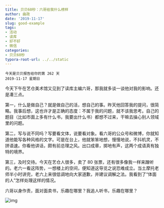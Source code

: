 ```yaml
---
title: 贝贝60秒：六哥给我什么榜样
author: 曲政
date: '2019-11-17'
slug: good-example
tags:
- 活动
- 读库
- 好不好
- 微信
categories:
- 贝贝60秒
typora-root-url: ../../static
---
```


```
今天是贝贝报告给你的第 262 天
2019-11-17 星期日
```

今天下午在艺仓美术馆又见到了读库主编六哥，那我就多谈一谈他对我的影响。还是凑三点。

第一，什么是做自己？就是做自己的活，想自己的事。昨天他回答我的提问，很简略。我事后想，这也许才是正确的态度：不属于我的问题，就不该我思考。自己的题目（比如市面上多有什么书，我要出什么书）都想不过来，干嘛去操心别人领域里的问题。

第二，写与说不同吗？写要看文体，说要看对象。看六哥的公众号和微博，你就知道他能写各种风格的文字。可是在台上，他就笨笨地想，慢慢地说，不抖机灵，不拼语速。你看他讲话，颇有前总理之风。出口成章，掷地有声，这两个成语真有独特的境界。

第三，及时交待。今天在艺仓人很多，卖了 80 张票，还有很多像我一样来蹭听的。老六一看这阵势，一想楼上的空间，便知道这导览之说恐难成立。当土摩托老师半小时讲完，老六上来很低调地向大家道歉，并建议调解之法。我看到了“体面的人”怎样处理这样的情况。

六哥以身作责，面对面卖书，乐趣在哪里？我追人听书，乐趣在哪里？

![img](/images/2019-11-17-%E8%B4%9D%E8%B4%9D60%E7%A7%92%EF%BC%9A%E5%85%AD%E5%93%A5%E7%BB%99%E6%88%91%E4%BB%80%E4%B9%88%E6%A6%9C%E6%A0%B7/640-20200406135707933.jpeg)